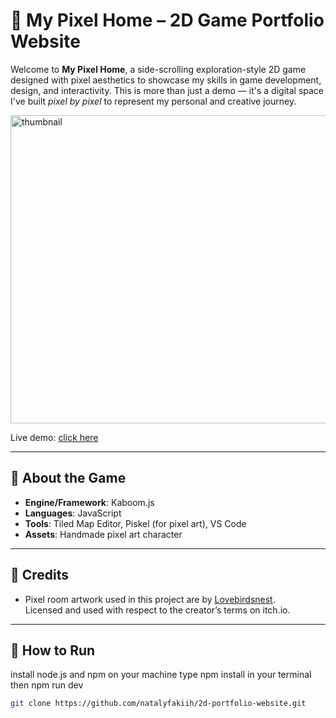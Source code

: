 #  🌺  My Pixel Home – 2D Game Portfolio Website 

Welcome to **My Pixel Home**, a side-scrolling exploration-style 2D game designed with pixel aesthetics to showcase my skills in game development, design, and interactivity. This is more than just a demo — it's a digital space I've built *pixel by pixel* to represent my personal and creative journey.

<img width="721" height="493" alt="thumbnail" src="https://github.com/user-attachments/assets/2e16e666-1e88-4a0f-b4b8-579e308ec441" />

Live demo: [click here](https://natalyfakiih.github.io/2d-portfolio-website/)

---
## 🌺  About the Game

- **Engine/Framework**: Kaboom.js 
- **Languages**: JavaScript 
- **Tools**: Tiled Map Editor, Piskel (for pixel art), VS Code
- **Assets**: Handmade pixel art character 

---
## 🌺 Credits

- Pixel room artwork used in this project are by [Lovebirdsnest](https://lovebirdsnest.itch.io/cute-pixel-room-builder).  
  Licensed and used with respect to the creator’s terms on itch.io.
  
---
## 🌺 How to Run

install node.js and npm on your machine
type npm install in your terminal then npm run dev

   ```bash
   git clone https://github.com/natalyfakiih/2d-portfolio-website.git
